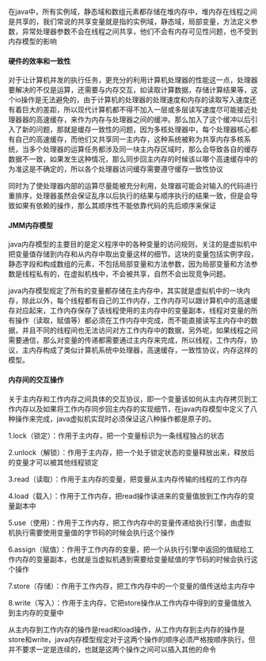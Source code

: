 在java中，所有实例域，静态域和数组元素都存储在堆内存中，堆内存在线程之间是共享的，我们常说的共享变量就是指的实例域，静态域，局部变量，方法定义参数，异常处理器参数不会在线程之间共享，他们不会有内存可见性问题，也不受到内存模型的影响

#### 硬件的效率和一致性

对于让计算机并发的执行任务，更充分的利用计算机处理器的性能这一点，处理器要解决的不仅是运算，还需要与内存交互，如读取计算数据，存储计算结果等，这个io操作是无法避免的，由于计算机的处理器的处理速度和内存的读取写入速度还有着巨大的差距，所以现代计算机都不得不加入一层或多层读写速度尽可能接近处理器器的高速缓存，来作为内存与处理器之间的缓冲。那么加入了这个缓冲以后引入了新的问题，那就是缓存一致性的问题，因为多核处理器中，每个处理器核心都有自己的高速缓存，而他们又共享同一主内存，这种系统被称为共享内存多核系统，当多个处理器的运算任务都涉及同一块主内存区域时，那么会导致各自的缓存数据不一致，如果发生这种情况，那么同步回主内存的时候该以哪个高速缓存中的为准这是不确定的，所以各个处理器访问缓存需要遵守缓存一致性协议

同时为了使处理器内部的运算尽量能被充分利用，处理器可能会对输入的代码进行重排序，处理器虽然会保证乱序以后执行的结果与顺序执行的结果一致，但是会导致如果有依赖的操作，那么其顺序性不能依靠代码的先后顺序来保证

#### JMM内存模型

java内存模型的主要目的是定义程序中的各种变量的访问规则，关注的是虚拟机中把变量值存储到内存和从内存中取出变量这样的细节。这块的变量包括实例字段，静态字段和构成数组的元素，不包括局部变量和方法参数，因为局部变量和方法参数是线程私有的，在虚拟机栈中，不会被共享，自然不会出现竞争问题。

java内存模型规定了所有的变量都存储在主内存中，其实就是虚拟机中的一块内存，除此以外，每个线程都有自己的工作内存，工作内存可以跟计算机中的高速缓存对应起来，工作内存保存了该线程使用的主内存中的变量副本，线程对变量的所有操作（读取，赋值等）都必须在工作内存中完成，而不能直接读写主内存中的数据，并且不同的线程间也无法访问对方工作内存中的数据，另外呢，如果线程之间需要通信，那么对变量的传递都需要通过主内存来完成，所以线程，工作内存，协议，主内存构成了类似计算机系统中处理器，高速缓存，一致性协议，内存这样的模型。

#### 内存间的交互操作

关于主内存和工作内存之间具体的交互协议，即一个变量该如何从主内存拷贝到工作内存以及如果将工作内存同步回主内存的实现细节，在java内存模型中定义了八种操作来完成，java虚拟机实现时必须保证这八种操作都是原子的。

1.lock（锁定）：作用于主内存，把一个变量标识为一条线程独占的状态

2.unlock（解锁）：作用于主内存，把一个处于锁定状态的变量释放出来，释放后的变量才可以被其他线程锁定

3.read（读取）：作用于主内存的变量，把变量从主内存传输的线程的工作内存

4.load（载入）：作用于工作内存，把read操作读进来的变量值放到工作内存的变量副本中

5.use（使用）：作用于工作内存，把工作内存中的变量传递给执行引擎，由虚拟机执行需要使用变量值的字节码的时候会执行这个操作

6.assign（赋值）：作用于工作内存的变量，把一个从执行引擎中返回的值赋给工作内存的变量副本，也就是当虚拟机遇到需要给变量赋值的字节码的时候会执行这个操作

7.store（存储）：作用于工作内存，把工作内存中的一个变量的值传送给主内存中

8.write（写入）：作用于主内存，它把store操作从工作内存中得到的变量值放入到主内存的变量中

从主内存到工作内存的操作是read和load操作，从工作内存到主内存的操作是store和write，java内存模型规定对于这两个操作的顺序必须严格按顺序执行，但并不要求一定是连续的，也就是这两个操作之间可以插入其他的命令